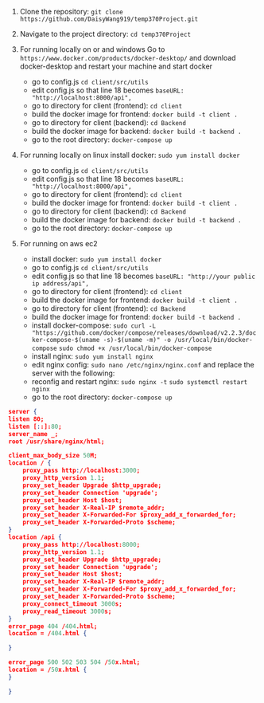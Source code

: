 1. Clone the repository: `git clone https://github.com/DaisyWang919/temp370Project.git`
2. Navigate to the project directory: `cd temp370Project`
3. For running locally on or and windows
   Go to `https://www.docker.com/products/docker-desktop/` and download docker-desktop and restart your machine and start docker
    - go to config.js `cd client/src/utils`
    - edit config.js so that line 18 becomes `baseURL: "http://localhost:8000/api",`
    - go to directory for client (frontend): `cd client`
    - build the docker image for frontend: `docker build -t client .`
    - go to directory for client (backend): `cd Backend`
    - build the docker image for backend: `docker build -t backend .`
    - go to the root directory: `docker-compose up`

4. For running locally on linux
   install docker: `sudo yum install docker`

    - go to config.js `cd client/src/utils`
    - edit config.js so that line 18 becomes `baseURL: "http://localhost:8000/api",`
    - go to directory for client (frontend): `cd client`
    - build the docker image for frontend: `docker build -t client .`
    - go to directory for client (backend): `cd Backend`
    - build the docker image for backend: `docker build -t backend .`
    - go to the root directory: `docker-compose up`

3. For running on aws ec2
    - install docker: `sudo yum install docker`
    - go to config.js `cd client/src/utils`
    - edit config.js so that line 18 becomes `baseURL: "http://your public ip address/api",`
    - go to directory for client (frontend): `cd client`
    - build the docker image for frontend: `docker build -t client .`
    - go to directory for client (frontend): `cd Backend`
    - build the docker image for frontend: `docker build -t backend .`
    - install docker-compose: `sudo curl -L "https://github.com/docker/compose/releases/download/v2.2.3/docker-compose-$(uname -s)-$(uname -m)" -o /usr/local/bin/docker-compose`
    `sudo chmod +x /usr/local/bin/docker-compose`
    - install nginx: `sudo yum install nginx`
    - edit nginx config: `sudo nano /etc/nginx/nginx.conf` and replace the server with the following:
    - reconfig and restart nginx: `sudo nginx -t` `sudo systemctl restart nginx`
    - go to the root directory: `docker-compose up`
```json
server {
listen 80;
listen [::]:80;
server_name _;
root /usr/share/nginx/html;

client_max_body_size 50M;
location / {
    proxy_pass http://localhost:3000;
    proxy_http_version 1.1;
    proxy_set_header Upgrade $http_upgrade;
    proxy_set_header Connection 'upgrade';
    proxy_set_header Host $host;
    proxy_set_header X-Real-IP $remote_addr;
    proxy_set_header X-Forwarded-For $proxy_add_x_forwarded_for;
    proxy_set_header X-Forwarded-Proto $scheme;
}
location /api {
    proxy_pass http://localhost:8000;
    proxy_http_version 1.1;
    proxy_set_header Upgrade $http_upgrade;
    proxy_set_header Connection 'upgrade';
    proxy_set_header Host $host;
    proxy_set_header X-Real-IP $remote_addr;
    proxy_set_header X-Forwarded-For $proxy_add_x_forwarded_for;
    proxy_set_header X-Forwarded-Proto $scheme;
    proxy_connect_timeout 3000s;
    proxy_read_timeout 3000s;
}
error_page 404 /404.html;
location = /404.html {

}

error_page 500 502 503 504 /50x.html;
location = /50x.html {
}

}
```
